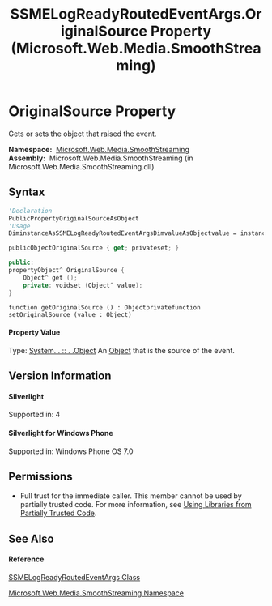 ﻿---
title: SSMELogReadyRoutedEventArgs.OriginalSource Property  (Microsoft.Web.Media.SmoothStreaming)
TOCTitle: OriginalSource Property
ms:assetid: P:Microsoft.Web.Media.SmoothStreaming.SSMELogReadyRoutedEventArgs.OriginalSource
ms:mtpsurl: https://msdn.microsoft.com/en-us/library/microsoft.web.media.smoothstreaming.ssmelogreadyroutedeventargs.originalsource(v=VS.90)
ms:contentKeyID: 31469256
ms.date: 05/02/2012
mtps_version: v=VS.90
f1_keywords:
- Microsoft.Web.Media.SmoothStreaming.SSMELogReadyRoutedEventArgs.get_OriginalSource
- Microsoft.Web.Media.SmoothStreaming.SSMELogReadyRoutedEventArgs.OriginalSource
- Microsoft.Web.Media.SmoothStreaming.SSMELogReadyRoutedEventArgs.set_OriginalSource
dev_langs:
- CSharp
- JScript
- VB
- c++
api_location:
- Microsoft.Web.Media.SmoothStreaming.dll
api_name:
- Microsoft.Web.Media.SmoothStreaming.SSMELogReadyRoutedEventArgs.get_OriginalSource
- Microsoft.Web.Media.SmoothStreaming.SSMELogReadyRoutedEventArgs.OriginalSource
- Microsoft.Web.Media.SmoothStreaming.SSMELogReadyRoutedEventArgs.set_OriginalSource
api_type:
- Managed
topic_type:
- apiref
- kbSyntax
product_family_name: VS
ROBOTS: INDEX,FOLLOW
---

# OriginalSource Property

Gets or sets the object that raised the event.

**Namespace:**  [Microsoft.Web.Media.SmoothStreaming](microsoft-web-media-smoothstreaming-namespace_1.md)  
**Assembly:**  Microsoft.Web.Media.SmoothStreaming (in Microsoft.Web.Media.SmoothStreaming.dll)

## Syntax

``` vb
'Declaration
PublicPropertyOriginalSourceAsObject
'Usage
DiminstanceAsSSMELogReadyRoutedEventArgsDimvalueAsObjectvalue = instance.OriginalSource
```

``` csharp
publicObjectOriginalSource { get; privateset; }
```

``` c++
public:
propertyObject^ OriginalSource {
    Object^ get ();
    private: voidset (Object^ value);
}
```

``` jscript
function getOriginalSource () : Objectprivatefunction setOriginalSource (value : Object)
```

#### Property Value

Type: [System. . :: . .Object](https://msdn.microsoft.com/en-us/library/e5kfa45b\(v=vs.90\))  
An [Object](https://msdn.microsoft.com/en-us/library/e5kfa45b\(v=vs.90\)) that is the source of the event.  

## Version Information

#### Silverlight

Supported in: 4  

#### Silverlight for Windows Phone

Supported in: Windows Phone OS 7.0  

## Permissions

  - Full trust for the immediate caller. This member cannot be used by partially trusted code. For more information, see [Using Libraries from Partially Trusted Code](https://msdn.microsoft.com/en-us/library/8skskf63\(v=vs.90\)).

## See Also

#### Reference

[SSMELogReadyRoutedEventArgs Class](ssmelogreadyroutedeventargs-class-microsoft-web-media-smoothstreaming_1.md)

[Microsoft.Web.Media.SmoothStreaming Namespace](microsoft-web-media-smoothstreaming-namespace_1.md)

